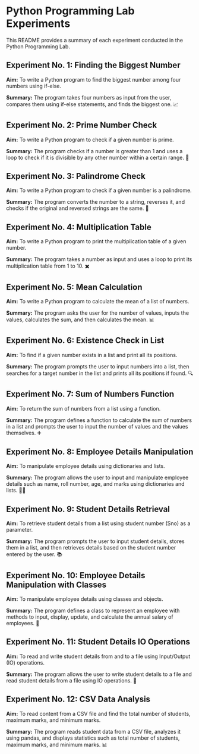 # Python Programming Lab Experiments

This README provides a summary of each experiment conducted in the Python Programming Lab.

## Experiment No. 1: Finding the Biggest Number
**Aim:** To write a Python program to find the biggest number among four numbers using if-else.

**Summary:** The program takes four numbers as input from the user, compares them using if-else statements, and finds the biggest one. 📈

## Experiment No. 2: Prime Number Check
**Aim:** To write a Python program to check if a given number is prime.

**Summary:** The program checks if a number is greater than 1 and uses a loop to check if it is divisible by any other number within a certain range. 🔢

## Experiment No. 3: Palindrome Check
**Aim:** To write a Python program to check if a given number is a palindrome.

**Summary:** The program converts the number to a string, reverses it, and checks if the original and reversed strings are the same. 🔄

## Experiment No. 4: Multiplication Table
**Aim:** To write a Python program to print the multiplication table of a given number.

**Summary:** The program takes a number as input and uses a loop to print its multiplication table from 1 to 10. ✖️

## Experiment No. 5: Mean Calculation
**Aim:** To write a Python program to calculate the mean of a list of numbers.

**Summary:** The program asks the user for the number of values, inputs the values, calculates the sum, and then calculates the mean. 📊

## Experiment No. 6: Existence Check in List
**Aim:** To find if a given number exists in a list and print all its positions.

**Summary:** The program prompts the user to input numbers into a list, then searches for a target number in the list and prints all its positions if found. 🔍

## Experiment No. 7: Sum of Numbers Function
**Aim:** To return the sum of numbers from a list using a function.

**Summary:** The program defines a function to calculate the sum of numbers in a list and prompts the user to input the number of values and the values themselves. ➕

## Experiment No. 8: Employee Details Manipulation
**Aim:** To manipulate employee details using dictionaries and lists.

**Summary:** The program allows the user to input and manipulate employee details such as name, roll number, age, and marks using dictionaries and lists. 👨‍💼

## Experiment No. 9: Student Details Retrieval
**Aim:** To retrieve student details from a list using student number (Sno) as a parameter.

**Summary:** The program prompts the user to input student details, stores them in a list, and then retrieves details based on the student number entered by the user. 📚

## Experiment No. 10: Employee Details Manipulation with Classes
**Aim:** To manipulate employee details using classes and objects.

**Summary:** The program defines a class to represent an employee with methods to input, display, update, and calculate the annual salary of employees. 💼

## Experiment No. 11: Student Details IO Operations
**Aim:** To read and write student details from and to a file using Input/Output (IO) operations.

**Summary:** The program allows the user to write student details to a file and read student details from a file using IO operations. 📝

## Experiment No. 12: CSV Data Analysis
**Aim:** To read content from a CSV file and find the total number of students, maximum marks, and minimum marks.

**Summary:** The program reads student data from a CSV file, analyzes it using pandas, and displays statistics such as total number of students, maximum marks, and minimum marks. 📊

